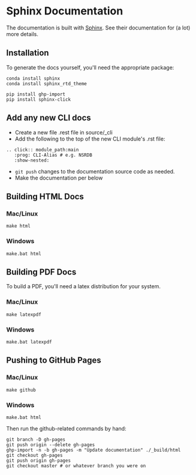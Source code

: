 # Sphinx Documentation

The documentation is built with [Sphinx](http://sphinx-doc.org/index.html).
See their documentation for (a lot) more details.

## Installation

To generate the docs yourself, you'll need the appropriate package:

```
conda install sphinx
conda install sphinx_rtd_theme

pip install ghp-import
pip install sphinx-click
```

## Add any new CLI docs

- Create a new file .rest file in source/_cli
- Add the following to the top of the new CLI module's .rst file:
```
.. click:: module_path:main
   :prog: CLI-Alias # e.g. NSRDB
   :show-nested:
```
- `git push` changes to the documentation source code as needed.
- Make the documentation per below

## Building HTML Docs

### Mac/Linux

```
make html
```

### Windows

```
make.bat html
```

## Building PDF Docs

To build a PDF, you'll need a latex distribution for your system.

### Mac/Linux

```
make latexpdf
```

### Windows

```
make.bat latexpdf
```

## Pushing to GitHub Pages

### Mac/Linux

```
make github
```

### Windows

```
make.bat html
```

Then run the github-related commands by hand:

```
git branch -D gh-pages
git push origin --delete gh-pages
ghp-import -n -b gh-pages -m "Update documentation" ./_build/html
git checkout gh-pages
git push origin gh-pages
git checkout master # or whatever branch you were on
```
